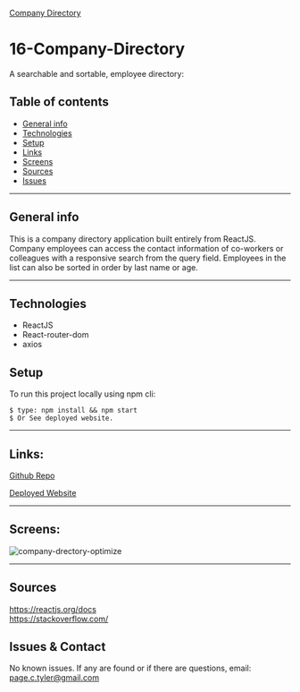 [Company Directory](https://compdirect.herokuapp.com/)


# 16-Company-Directory

A searchable and sortable, employee directory:

## Table of contents
* [General info](#general-info)
* [Technologies](#technologies)
* [Setup](#setup)
* [Links](#links)
* [Screens](#screen-grabs)
* [Sources](#sources)
* [Issues](#issues)

___

## General info
This is a company directory application built entirely from ReactJS.  Company employees can access the contact information of co-workers or colleagues with a responsive search from the query field. Employees in the list can also be sorted in order by last name or age.  

___

## Technologies
* ReactJS
* React-router-dom
* axios

	
## Setup
To run this project locally using npm cli:
```
$ type: npm install && npm start
$ Or See deployed website.  
```
___

## Links:

[Github Repo](https://github.com/drthisguy/16-company-directory)

[Deployed Website](https://compdirect.herokuapp.com)

___

## Screens:
![company-drectory-optimize](https://user-images.githubusercontent.com/48693333/79058874-3610a380-7c41-11ea-8343-a33239e36c5f.gif)


___

## Sources
https://reactjs.org/docs  
https://stackoverflow.com/


## Issues & Contact

No known issues.  If any are found or if there are questions, email:  
page.c.tyler@gmail.com 